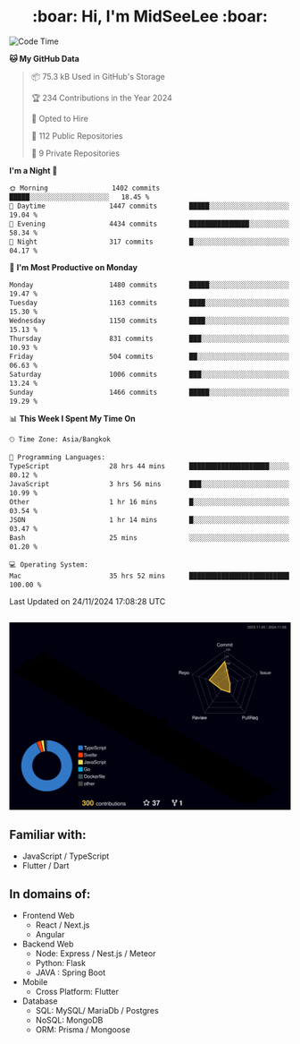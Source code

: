 <h1 align="center"> :boar: Hi, I'm MidSeeLee :boar:</h1>
 
<!--START_SECTION:waka-->
![Code Time](http://img.shields.io/badge/Code%20Time-2%2C230%20hrs%2059%20mins-blue)

**🐱 My GitHub Data** 

> 📦 75.3 kB Used in GitHub's Storage 
 > 
> 🏆 234 Contributions in the Year 2024
 > 
> 💼 Opted to Hire
 > 
> 📜 112 Public Repositories 
 > 
> 🔑 9 Private Repositories 
 > 
**I'm a Night 🦉** 

```text
🌞 Morning                1402 commits        █████░░░░░░░░░░░░░░░░░░░░   18.45 % 
🌆 Daytime                1447 commits        █████░░░░░░░░░░░░░░░░░░░░   19.04 % 
🌃 Evening                4434 commits        ███████████████░░░░░░░░░░   58.34 % 
🌙 Night                  317 commits         █░░░░░░░░░░░░░░░░░░░░░░░░   04.17 % 
```
📅 **I'm Most Productive on Monday** 

```text
Monday                   1480 commits        █████░░░░░░░░░░░░░░░░░░░░   19.47 % 
Tuesday                  1163 commits        ████░░░░░░░░░░░░░░░░░░░░░   15.30 % 
Wednesday                1150 commits        ████░░░░░░░░░░░░░░░░░░░░░   15.13 % 
Thursday                 831 commits         ███░░░░░░░░░░░░░░░░░░░░░░   10.93 % 
Friday                   504 commits         ██░░░░░░░░░░░░░░░░░░░░░░░   06.63 % 
Saturday                 1006 commits        ███░░░░░░░░░░░░░░░░░░░░░░   13.24 % 
Sunday                   1466 commits        █████░░░░░░░░░░░░░░░░░░░░   19.29 % 
```


📊 **This Week I Spent My Time On** 

```text
🕑︎ Time Zone: Asia/Bangkok

💬 Programming Languages: 
TypeScript               28 hrs 44 mins      ████████████████████░░░░░   80.12 % 
JavaScript               3 hrs 56 mins       ███░░░░░░░░░░░░░░░░░░░░░░   10.99 % 
Other                    1 hr 16 mins        █░░░░░░░░░░░░░░░░░░░░░░░░   03.54 % 
JSON                     1 hr 14 mins        █░░░░░░░░░░░░░░░░░░░░░░░░   03.47 % 
Bash                     25 mins             ░░░░░░░░░░░░░░░░░░░░░░░░░   01.20 % 

💻 Operating System: 
Mac                      35 hrs 52 mins      █████████████████████████   100.00 % 
```


 Last Updated on 24/11/2024 17:08:28 UTC
<!--END_SECTION:waka-->

##

![](./profile-3d-contrib/profile-night-rainbow.svg)

## Familiar with:
- JavaScript / TypeScript
- Flutter / Dart

## In domains of:
- Frontend Web
  - React / Next.js
  - Angular
- Backend Web
  - Node: Express / Nest.js / Meteor
  - Python: Flask
  - JAVA : Spring Boot
- Mobile
  - Cross Platform: Flutter
- Database
  - SQL: MySQL/ MariaDb / Postgres
  - NoSQL: MongoDB
  - ORM: Prisma / Mongoose
